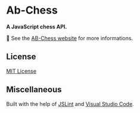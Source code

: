 # Ab-Chess

**A JavaScript chess API.**

:link: See the [AB-Chess website](http://nimzozo.olympe.in/) for more informations.

## License

[MIT License](https://github.com/Nimzozo/ab-chess/blob/master/LICENSE.txt)

## Miscellaneous

Built with the help of [JSLint](http://www.jslint.com) and [Visual Studio Code](http://code.visualstudio.com/).
